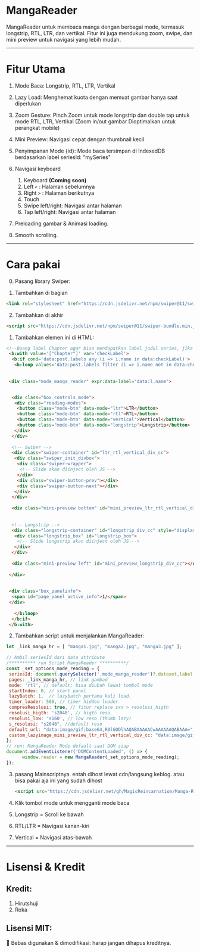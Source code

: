 # MangaReader

MangaReader untuk membaca manga dengan berbagai mode, termasuk longstrip, RTL, LTR, dan vertikal. Fitur ini juga mendukung zoom, swipe, dan mini preview untuk navigasi yang lebih mudah.

---

# Fitur Utama

1. Mode Baca: Longstrip, RTL, LTR, Vertikal

2. Lazy Load: Menghemat kuota dengan memuat gambar hanya saat diperlukan

3. Zoom Gesture: Pinch Zoom untuk mode longstrip dan double tap untuk mode RTL, LTR, Vertikal (Zoom in/out gambar Dioptimalkan untuk perangkat mobile)

4. Mini Preview: Navigasi cepat dengan thumbnail kecil

5. Penyimpanan Mode {id}: Mode baca tersimpan di IndexedDB berdasarkan label seriesId: "mySeries"

6. Navigasi keyboard
   1. Keyboard **(Coming soon)**
     1. Left `<` : Halaman sebelumnya 
     2. Right `>` : Halaman berikutnya
   2. Touch
     1. Swipe left/right: Navigasi antar halaman 
     2. Tap left/right: Navigasi antar halaman
     
7. Preloading gambar & Animasi loading.

8. Smooth scrolling. 

---

# Cara pakai

0. Pasang library Swiper:

1. Tambahkan di bagian <head>

```html
<link rel="stylesheet" href="https://cdn.jsdelivr.net/npm/swiper@11/swiper-bundle.min.css">
```
2. Tambahkan di akhir <body>

```html
<script src="https://cdn.jsdelivr.net/npm/swiper@11/swiper-bundle.min.js"></script>
```
1. Tambahkan elemen ini di HTML:
```html
<!--Buang label Chapter agar bisa mendapatkan label judul series, jika terdapat label lain masukan disini-->
 <b:with value='["Chapter"]' var='checkLabel'>
  <b:if cond='data:post.labels any (i => i.name in data:checkLabel)'>
   <b:loop values='data:post.labels filter (i => i.name not in data:checkLabel)' var='l'>
   
 
 <div class="mode_manga_reader" expr:data-label="data:l.name">


  <div class="box_controls_mode">
   <div class="reading-modes">
    <button class="mode-btn" data-mode="ltr">LTR</button>
    <button class="mode-btn" data-mode="rtl">️RTL</button>
    <button class="mode-btn" data-mode="vertical">Vertical</button>
    <button class="mode-btn" data-mode="longstrip">Longstrip</button>
   </div>
  </div>
  
  <!-- Swiper -->
  <div class="swiper-container" id="ltr_rtl_vertical_div_cc">
   <div class="swiper_init_divbox">
    <div class="swiper-wrapper">
     <!-- Slide akan diinject oleh JS -->
    </div>
    <div class="swiper-button-prev"></div>
    <div class="swiper-button-next"></div>
   </div>
  </div>
  
  <div class="mini-preview bottom" id="mini_preview_ltr_rtl_vertical_div_cc"></div>
  
  
  <!-- Longstrip -->
  <div class="longstrip-container" id="longstrip_div_cc" style="display:none;">
   <div class="longstrip_box" id="longstrip_box">
    <!-- Slide longstrip akan diinject oleh JS -->
   </div>
  </div>
  
  <div class="mini-preview left" id="mini_preview_longstrip_div_cc"></div>
  
 </div>
 
 
 <div class="box_panelinfo">
  <span id="page_panel_active_info">1/</span>
 </div>
 
   </b:loop>
  </b:if>
 </b:with>
```
2. Tambahkan script untuk menjalankan MangaReader:

```javascript
let _link_manga_hr = [ "manga1.jpg", "manga2.jpg", "manga3.jpg" ];

// Ambil seriesId dari data attribute
/********** run Script MangaReader **********/
const _set_options_mode_reading = {
 seriesId: document.querySelector('.mode_manga_reader')?.dataset.label || "", // label series untuk membedakan mode tiap series
 pages: _link_manga_hr, // link gambad
 mode: 'rtl', // default; bisa diubah lewat tombol mode
 startIndex: 0, // start panel
 lazyBatch: 1,  // lazybatch pertama kali load.
 timer_loader: 500, // timer hidden loader
 compresResolusi: true, // fitur replace sxx > resolusi_higth
 resolusi_higth: 's2048', // higth reso
 resolusi_low: 's160', // low reso (thumb lazy)
 s_resolusi: "s2048", //default reso 
 default_url: "data:image/gif;base64,R0lGODlhAQABAAAAACwAAAAAAQABAAA=", //custom img transparant lazy
 custom_lazyimage_mini_preview_ltr_rtl_vertical_div_cc: "data:image/gif;base64,R0lGODlhAQABAAAAACwAAAAAAQABAAA=",// custom img transparant mini preview lazy
};
// run: MangaReader Mode default saat DOM siap
document.addEventListener('DOMContentLoaded', () => {
      window.reader = new MangaReader(_set_options_mode_reading);
});
```

3. pasang Mainscriptnya. 
    entah dihost lewat cdn/langsung keblog.
    atau bisa pakai aja ini yang sudah dihost
    ```html 
    <script src="https://cdn.jsdelivr.net/gh/MagicReincarnation/Manga-Reader-blogspot@main/script.js" type="text/javascript"></script>
    ```

4. Klik tombol mode untuk mengganti mode baca

 1. Longstrip = Scroll ke bawah

 2. RTL/LTR = Navigasi kanan-kiri

 3. Vertical = Navigasi atas-bawah

---

#  Lisensi & Kredit

## Kredit:

1. Hirutshuji 
2. Roka

## Lisensi MIT:

🔹 Bebas digunakan & dimodifikasi: harap jangan dihapus kreditnya.

